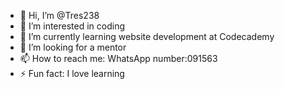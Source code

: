 - 👋 Hi, I’m @Tres238
- 👀 I’m interested in coding 
- 🌱 I’m currently learning website development at Codecademy
- 💞️ I’m looking for a mentor 
- 📫 How to reach me: WhatsApp number:091563
- ⚡ Fun fact: I love learning 

<!---
Tres238/Tres238 is a ✨ special ✨ repository because its `README.md` (this file) appears on your GitHub profile.
You can click the Preview link to take a look at your changes.
--->
